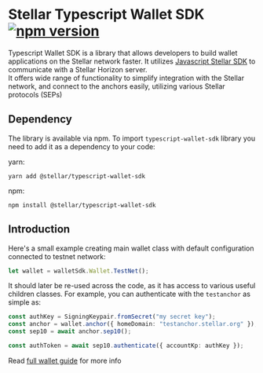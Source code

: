 # Stellar Typescript Wallet SDK [![npm version](https://badge.fury.io/js/@stellar%2Ftypescript-wallet-sdk.svg)](https://badge.fury.io/js/@stellar%2Ftypescript-wallet-sdk)

Typescript Wallet SDK is a library that allows developers to build wallet
applications on the Stellar network faster. It utilizes
[Javascript Stellar SDK](https://github.com/stellar/js-stellar-sdk) to
communicate with a Stellar Horizon server.  
It offers wide range of functionality to simplify integration with the Stellar
network, and connect to the anchors easily, utilizing various Stellar protocols
(SEPs)

## Dependency

The library is available via npm. To import `typescript-wallet-sdk` library you
need to add it as a dependency to your code:

yarn:

```shell
yarn add @stellar/typescript-wallet-sdk
```

npm:

```shell
npm install @stellar/typescript-wallet-sdk
```

## Introduction

Here's a small example creating main wallet class with default configuration
connected to testnet network:

```typescript
let wallet = walletSdk.Wallet.TestNet();
```

It should later be re-used across the code, as it has access to various useful
children classes. For example, you can authenticate with the `testanchor` as
simple as:

```typescript
const authKey = SigningKeypair.fromSecret("my secret key");
const anchor = wallet.anchor({ homeDomain: "testanchor.stellar.org" });
const sep10 = await anchor.sep10();

const authToken = await sep10.authenticate({ accountKp: authKey });
```

Read
[full wallet guide](https://developers.stellar.org/docs/category/build-a-wallet-with-the-wallet-sdk)
for more info
